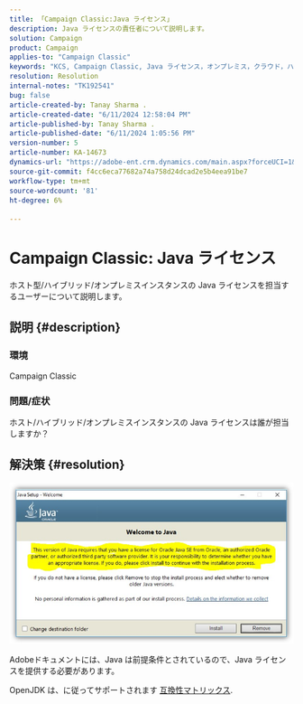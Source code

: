 ```yaml
---
title: 「Campaign Classic:Java ライセンス」
description: Java ライセンスの責任者について説明します。
solution: Campaign
product: Campaign
applies-to: "Campaign Classic"
keywords: "KCS, Campaign Classic, Java ライセンス，オンプレミス，クラウド，ハイブリッド"
resolution: Resolution
internal-notes: "TK192541"
bug: false
article-created-by: Tanay Sharma .
article-created-date: "6/11/2024 12:58:04 PM"
article-published-by: Tanay Sharma .
article-published-date: "6/11/2024 1:05:56 PM"
version-number: 5
article-number: KA-14673
dynamics-url: "https://adobe-ent.crm.dynamics.com/main.aspx?forceUCI=1&pagetype=entityrecord&etn=knowledgearticle&id=8ea12a39-f227-ef11-840b-6045bd0065b6"
source-git-commit: f4cc6eca77682a74a758d24dcad2e5b4eea91be7
workflow-type: tm+mt
source-wordcount: '81'
ht-degree: 6%

---
```


# Campaign Classic: Java ライセンス


ホスト型/ハイブリッド/オンプレミスインスタンスの Java ライセンスを担当するユーザーについて説明します。

## 説明 {#description}


### 環境

Campaign Classic

### 問題/症状

ホスト/ハイブリッド/オンプレミスインスタンスの Java ライセンスは誰が担当しますか？


## 解決策 {#resolution}


![](assets/5ccf7221-f327-ef11-840b-6045bd0065b6.png)

Adobeドキュメントには、Java は前提条件とされているので、Java ライセンスを提供する必要があります。

OpenJDK は、に従ってサポートされます [互換性マトリックス](https://experienceleague.adobe.com/docs/campaign-classic/using/release-notes/compatibility-matrix.html).
